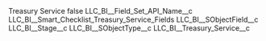 <?xml version="1.0" encoding="UTF-8"?>
<CustomMetadata xmlns="http://soap.sforce.com/2006/04/metadata" xmlns:xsi="http://www.w3.org/2001/XMLSchema-instance" xmlns:xsd="http://www.w3.org/2001/XMLSchema">
    <label>Treasury Service</label>
    <protected>false</protected>
    <values>
        <field>LLC_BI__Field_Set_API_Name__c</field>
        <value xsi:type="xsd:string">LLC_BI__Smart_Checklist_Treasury_Service_Fields</value>
    </values>
    <values>
        <field>LLC_BI__SObjectField__c</field>
        <value xsi:type="xsd:string">LLC_BI__Stage__c</value>
    </values>
    <values>
        <field>LLC_BI__SObjectType__c</field>
        <value xsi:type="xsd:string">LLC_BI__Treasury_Service__c</value>
    </values>
</CustomMetadata>
